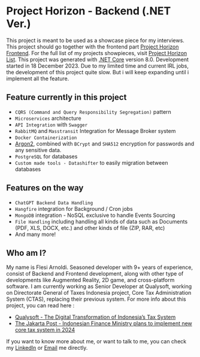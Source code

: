 # Project Horizon - Backend (.NET Ver.)

This project is meant to be used as a showcase piece for my interviews. This project should go together with the frontend part [Project Horizon Frontend](https://github.com/roybookmaker/ProjectHorizon.Frontend.Angular).
For the full list of my projects showpieces, visit [Project Horizon List](https://github.com/stars/roybookmaker/lists/project-horizon).
This project was generated with [.NET Core](https://learn.microsoft.com/en-us/dotnet/core/whats-new/dotnet-8) version 8.0.
Development started in 18 December 2023. Due to my limited time and current IRL jobs, the development of this project quite slow. But i will keep expanding until i implement all the feature.

## Feature currently in this project

- `CQRS (Command and Query Responsibility Segregation)` pattern
- `Microservices` architecture 
- `API Integration` with `Swagger`
- `RabbitMQ` and `Masstransit` Integration for Message Broker system
- `Docker Containerization`
- [Argon2](https://github.com/P-H-C/phc-winner-argon2), combined with `BCrypt` and `SHA512` encryption for passwords and any sensitive data.
- `PostgreSQL` for databases
- `Custom made tools - Datashifter` to easily migration between databases

## Features on the way

- `ChatGPT Backend Data Handling`
- `Hangfire` integration for Background / Cron jobs
- `MongoDB` integration - NoSQL exclusive to handle Events Sourcing
- `File Handling` including handling all kinds of data such as Documents (PDF, XLS, DOCX, etc.) and other kinds of file (ZIP, RAR, etc)
- And many more!

## Who am I?

My name is Flesi Arnoldi. Seasoned developer with 9+ years of experience, consist of Backend and Frontend development, along with other type of developments like Augmented Reality, 2D game, and cross-platform software.
I am currently working as Senior Developer at Qualysoft, working on Directorate General of Taxes Indonesia project, Core Tax Administration System (CTAS), replacing their previous system.
For more info about this project, you can read here :
- [Qualysoft - The Digital Transformation of Indonesia’s Tax System](https://qualysoft.com/en/references/digital-transformation-indonesia-tax-system)
- [The Jakarta Post - Indonesian Finance Ministry plans to implement new core tax system in 2024](https://www.thejakartapost.com/business/2023/11/02/indonesian-finance-ministry-plans-to-implement-new-core-tax-system-in-2024.html)

If you want to know more about me, or want to talk to me, you can check my [LinkedIn](https://www.linkedin.com/in/flesi-arnoldi-7b2465211/) or [Email](flesi.arnoldi@gmail.com) me directly.
